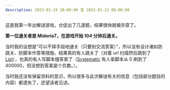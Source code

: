 ```yaml
---
description: 2023-01-19 20:00:00 至 2023-01-21 08:00:00
---
```


这是我第一年出解谜游戏，仓促出了几道题，结果很快就被杀穿了。

**第一位通关者是 Midoria7，在游戏开始 104 分钟后通关。**

当时我的设想是“可以不择手段地通关（只要别交流答案）”，所以没有设计诸如防跳关、防脚本作答等措施，结果真的有人跳关了（对着 url 扫描然后跳到了 [List](./list.md)），也真的有人写脚本撞答案了（[Systematic](./systematic.md) 有人拿脚本从 0 刷到了 400000，但没想到答案是个负数。）。

当时我还没有保留资料的意识，所以很多与此次解谜有关的信息（包括部分题目的内容）都遗失了，还望读者见谅。
